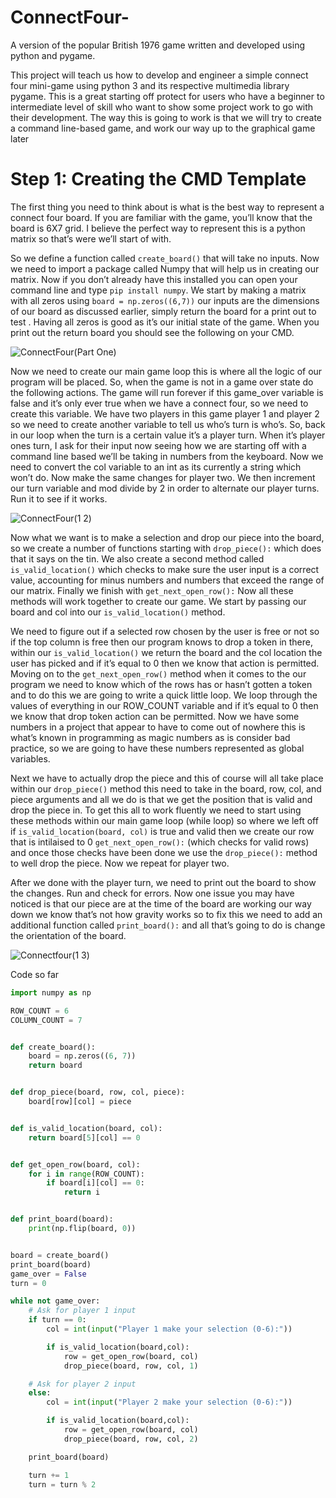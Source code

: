 # ConnectFour-
A version of the popular British 1976 game written and developed using python and pygame.  

This project will teach us how to develop and engineer a simple connect four mini-game using python 3 and its respective multimedia library pygame. This is a great starting off protect for users who have a beginner to intermediate level of skill who want to show some project work to go with their development. The way this is going to work is that we will try to create a command line-based game, and work our way up to the graphical game later 

# Step 1: Creating the CMD Template
The first thing you need to think about is what is the best way to represent a connect four board. If you are familiar with the game, you’ll know that the board is 6X7 grid. I believe the perfect way to represent this is a python matrix so that’s were we’ll start of with. 

So we define a function called ```create_board()``` that will take no inputs. Now we need to import a package called Numpy that will help us in creating our matrix. Now if you don’t already have this installed you can open your command line and type ```pip install numpy```. We start by making a matrix with all zeros using ```board = np.zeros((6,7))``` our inputs are the dimensions of our board as discussed earlier, simply return the board for a print out to test . Having all zeros is good as it’s our initial state of the game. When you print out the return board you should see the following on your CMD.

![ConnectFour(Part One)](https://user-images.githubusercontent.com/22968181/56972053-3c0d9180-6b62-11e9-8e4f-e542c2f7bf38.PNG)


Now we need to create our main game loop this is where all the logic of our program will be placed. So, when the game is not in a game over state do the following actions. The game will run forever if this game_over variable is false and it’s only ever true when we have a connect four, so we need to create this variable. We have two players in this game player 1 and player 2 so we need to create another variable to tell us who’s turn is who’s. So, back in our loop when the turn is a certain value it’s a player turn.  When it’s player ones turn, I ask for their input now seeing how we are starting off with a command line based we’ll be taking in numbers from the keyboard. Now we need to convert the col variable to an int as its currently a string which won’t do. Now make the same changes for player two. We then increment our turn variable and mod divide by 2 in order to alternate our player turns. Run it to see if it works.

![ConnectFour(1 2)](https://user-images.githubusercontent.com/22968181/56972215-80992d00-6b62-11e9-990a-633c9be1eeb5.PNG)


Now what we want is to make a selection and drop our piece into the board, so we create a number of functions starting with ```drop_piece():``` which does that it says on the tin. We also create a second method called ```is_valid_location()``` which checks to make sure the user input is a correct value, accounting for minus numbers and numbers that exceed the range of our matrix. Finally we finish with ```get_next_open_row():``` Now all these methods will work together to create our game. We start by passing our board and col into our ```is_valid_location()``` method.

We need to figure out if a selected row chosen by the user is free or not so if the top column is free then our program knows to drop a token in there, within our ```is_valid_location()``` we return the board and the col location the user has picked and if it’s equal to 0 then we know that action is permitted. Moving on to the ```get_next_open_row()``` method when it comes to the our program we need to know which of the rows has or hasn’t gotten a token and to do this we are going to write a quick little loop. We loop through the values of everything in our ROW_COUNT variable and if it’s equal to 0 then we know that drop token action can be permitted.  Now we have some numbers in a project that appear to have to come out of nowhere this is what’s known in programming as magic numbers as is consider bad practice, so we are going to have these numbers represented as global variables.

Next we have to actually drop the piece and this of course will all take place within our ```drop_piece()``` method this need to take in the board, row, col, and piece arguments and all we do is that we get the position that is valid and drop the piece in. To get this all to work fluently we need to start using these methods within our main game loop  (while loop) so where we left off if ```is_valid_location(board, col)``` is true and valid then we create our row that is intilaised to 0 ```get_next_open_row():``` (which checks for valid rows) and once those checks have been done we use the ```drop_piece():``` method to well drop the piece. Now we repeat for player two.

After we done with the player turn, we need to print out the board to show the changes. Run and check for errors. Now one issue you may have noticed is that our piece are at the time of the board are working our way down we know that’s not how gravity works so to fix this we need to add an additional function called ```print_board():``` and all that’s going to do is change the orientation of the board.

![Connectfour(1 3)](https://user-images.githubusercontent.com/22968181/56972308-ad4d4480-6b62-11e9-84e9-6a4bee63f696.PNG)

Code so far 
```python
import numpy as np

ROW_COUNT = 6
COLUMN_COUNT = 7


def create_board():
    board = np.zeros((6, 7))
    return board


def drop_piece(board, row, col, piece):
    board[row][col] = piece


def is_valid_location(board, col):
    return board[5][col] == 0


def get_open_row(board, col):
    for i in range(ROW_COUNT):
        if board[i][col] == 0:
            return i


def print_board(board):
    print(np.flip(board, 0))


board = create_board()
print_board(board)
game_over = False
turn = 0

while not game_over:
    # Ask for player 1 input
    if turn == 0:
        col = int(input("Player 1 make your selection (0-6):"))

        if is_valid_location(board,col):
            row = get_open_row(board, col)
            drop_piece(board, row, col, 1)

    # Ask for player 2 input
    else:
        col = int(input("Player 2 make your selection (0-6):"))

        if is_valid_location(board,col):
            row = get_open_row(board, col)
            drop_piece(board, row, col, 2)

    print_board(board)

    turn += 1
    turn = turn % 2
```
